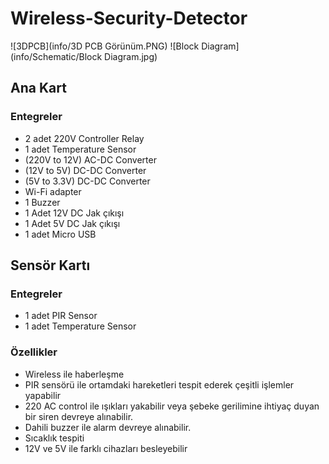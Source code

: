 # Wireless-Security-Detector
![3DPCB](info/3D PCB Görünüm.PNG)
![Block Diagram](info/Schematic/Block Diagram.jpg)
## Ana Kart
### Entegreler
* 2 adet 220V Controller Relay
* 1 adet Temperature Sensor
* (220V to 12V) AC-DC Converter
* (12V to 5V) DC-DC Converter
* (5V to 3.3V) DC-DC Converter
* Wi-Fi adapter
* 1 Buzzer
* 1 Adet 12V DC Jak çıkışı
* 1 Adet 5V DC Jak çıkışı
* 1 adet Micro USB
## Sensör Kartı
### Entegreler
* 1 adet PIR Sensor
* 1 adet Temperature Sensor
### Özellikler
* Wireless ile haberleşme
* PIR sensörü ile ortamdaki hareketleri tespit ederek çeşitli işlemler yapabilir
* 220 AC control ile ışıkları yakabilir veya şebeke gerilimine ihtiyaç duyan bir siren devreye alınabilir.
* Dahili buzzer ile alarm devreye alınabilir.
* Sıcaklık tespiti
* 12V ve 5V ile farklı cihazları besleyebilir
